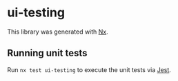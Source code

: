 # ui-testing

This library was generated with [Nx](https://nx.dev).

## Running unit tests

Run `nx test ui-testing` to execute the unit tests via
[Jest](https://jestjs.io).
